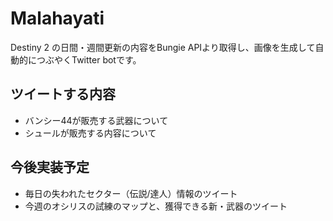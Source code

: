 # Malahayati
Destiny 2 の日間・週間更新の内容をBungie APIより取得し、画像を生成して自動的につぶやくTwitter botです。
## ツイートする内容
- バンシー44が販売する武器について
- シュールが販売する内容について
## 今後実装予定
- 毎日の失われたセクター（伝説/達人）情報のツイート
- 今週のオシリスの試練のマップと、獲得できる新・武器のツイート